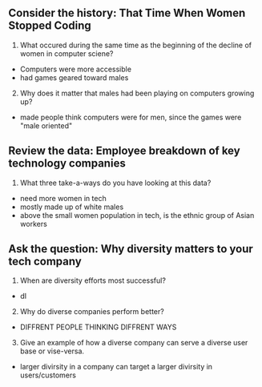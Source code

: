 ## Consider the history: That Time When Women Stopped Coding
1. What occured during the same time as the beginning of the decline of women in computer sciene?
  - Computers were more accessible
  - had games geared toward males
2. Why does it matter that males had been playing on computers growing up?
  - made people think computers were for men, since the games were "male oriented"
## Review the data: Employee breakdown of key technology companies
1. What three take-a-ways do you have looking at this data?
  - need more women in tech
  - mostly made up of white males
  - above the small women population in tech, is the ethnic group of Asian workers
## Ask the question: Why diversity matters to your tech company
1. When are diversity efforts most successful?
- dI
2. Why do diverse companies perform better?
- DIFFRENT PEOPLE THINKING DIFFRENT WAYS
3. Give an example of how a diverse company can serve a diverse user base or vise-versa.
  - larger divirsity in a company can target a larger divirsity in users/customers
  